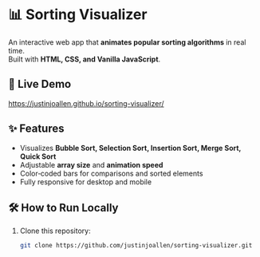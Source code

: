 # 📊 Sorting Visualizer

An interactive web app that **animates popular sorting algorithms** in real time.  
Built with **HTML, CSS, and Vanilla JavaScript**.

## 🚀 Live Demo
https://justinjoallen.github.io/sorting-visualizer/

## ✨ Features
- Visualizes **Bubble Sort, Selection Sort, Insertion Sort, Merge Sort, Quick Sort**
- Adjustable **array size** and **animation speed**
- Color‑coded bars for comparisons and sorted elements
- Fully responsive for desktop and mobile

## 🛠 How to Run Locally
1. Clone this repository:
   ```bash
   git clone https://github.com/justinjoallen/sorting-visualizer.git
